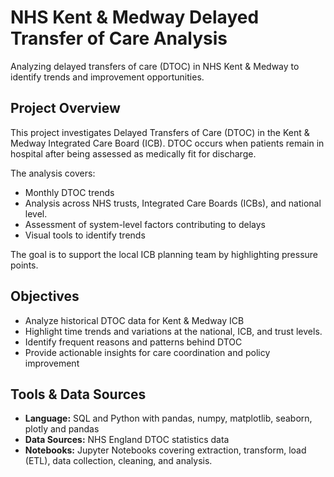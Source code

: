 # NHS Kent & Medway Delayed Transfer of Care Analysis

Analyzing delayed transfers of care (DTOC) in NHS Kent & Medway to identify trends and improvement opportunities.

## Project Overview 

This project investigates Delayed Transfers of Care (DTOC) in the Kent & Medway Integrated Care Board (ICB). DTOC occurs when patients remain in hospital after being assessed as medically fit for discharge.

The analysis covers:
- Monthly DTOC trends
- Analysis across NHS trusts, Integrated Care Boards (ICBs), and national level.
- Assessment of system-level factors contributing to delays
- Visual tools to identify trends

The goal is to support the local ICB planning team by highlighting pressure points.

## Objectives

- Analyze historical DTOC data for Kent & Medway ICB
- Highlight time trends and variations at the national, ICB, and trust levels.
- Identify frequent reasons and patterns behind DTOC
- Provide actionable insights for care coordination and policy improvement

## Tools & Data Sources

- **Language:** SQL and Python with pandas, numpy, matplotlib, seaborn, plotly and pandas  
- **Data Sources:** NHS England DTOC statistics data
- **Notebooks:** Jupyter Notebooks covering extraction, transform, load (ETL), data collection, cleaning, and analysis.



